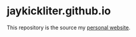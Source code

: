 # jaykickliter.github.io

This repository is the source my [personal website](http://jaykickliter.github.io).
